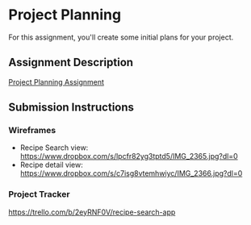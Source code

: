 # Project Planning
For this assignment, you'll create some initial plans for your project.

## Assignment Description
[Project Planning Assignment](https://education.launchcode.org/liftoff/assignments/planning/)

## Submission Instructions

### Wireframes

* Recipe Search view: https://www.dropbox.com/s/lpcfr82yg3tptd5/IMG_2365.jpg?dl=0
* Recipe detail view: https://www.dropbox.com/s/c7isg8vtemhwiyc/IMG_2366.jpg?dl=0

### Project Tracker

https://trello.com/b/2eyRNF0V/recipe-search-app
